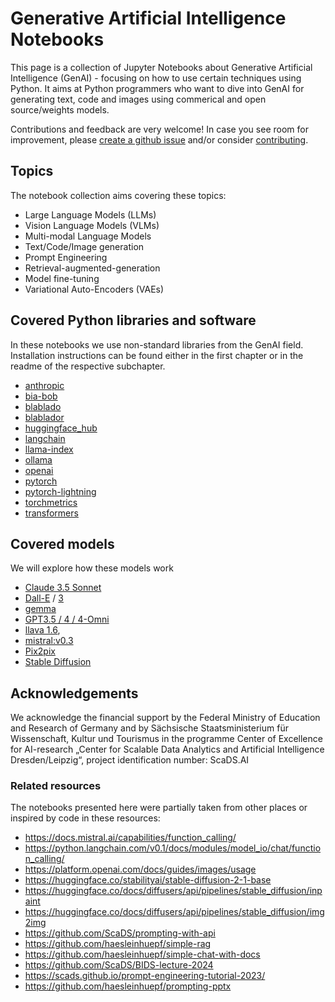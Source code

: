 # Generative Artificial Intelligence Notebooks

This page is a collection of Jupyter Notebooks about Generative Artificial Intelligence (GenAI) - focusing on how to use certain techniques using Python. It aims at Python programmers who want to dive into GenAI for generating text, code and images using commerical and open source/weights models.

Contributions and feedback are very welcome! In case you see room for improvement, please [create a github issue](https://github.com/ScaDS/Generative-AI-notebooks/issues) and/or consider [contributing](https://github.com/ScaDS/Generative-AI-notebooks/blob/main/CONTRIBUTING.md).

## Topics

The notebook collection aims covering these topics:
* Large Language Models (LLMs)
* Vision Language Models (VLMs)
* Multi-modal Language Models
* Text/Code/Image generation
* Prompt Engineering
* Retrieval-augmented-generation
* Model fine-tuning
* Variational Auto-Encoders (VAEs)

## Covered Python libraries and software

In these notebooks we use non-standard libraries from the GenAI field. Installation instructions can be found either in the first chapter or in the readme of the respective subchapter.

* [anthropic](https://github.com/anthropics/anthropic-sdk-python)
* [bia-bob](https://github.com/haesleinhuepf/bia-bob)
* [blablado](https://github.com/haesleinhuepf/blablado)
* [blablador](https://helmholtz-blablador.fz-juelich.de/)
* [huggingface_hub](https://github.com/huggingface/huggingface_hub)
* [langchain](https://www.langchain.com/)
* [llama-index](https://www.llamaindex.ai/)
* [ollama](https://ollama.com/)
* [openai](https://github.com/openai/openai-python)
* [pytorch](https://pytorch.org/)
* [pytorch-lightning](https://lightning.ai/docs/pytorch/stable/)
* [torchmetrics](https://lightning.ai/docs/torchmetrics/stable/)
* [transformers](https://github.com/huggingface/transformers)

## Covered models

We will explore how these models work
* [Claude 3.5 Sonnet](https://www.anthropic.com/news/claude-3-5-sonnet)
* [Dall-E](https://openai.com/index/dall-e-2/) / [3](https://openai.com/index/dall-e-3/)
* [gemma](https://ollama.com/library/gemma)
* [GPT3.5 / 4  / 4-Omni](https://openai.com/index/hello-gpt-4o/)
* [llava 1.6](https://ollama.com/library/llava),
* [mistral:v0.3](https://ollama.com/library/mistral:v0.3)
* [Pix2pix](https://huggingface.co/timbrooks/instruct-pix2pix)
* [Stable Diffusion](https://huggingface.co/spaces/stabilityai/stable-diffusion)

## Acknowledgements

We acknowledge the financial support by the Federal Ministry of Education and Research of Germany and by Sächsische Staatsministerium für Wissenschaft, Kultur und Tourismus in the programme Center of Excellence for AI-research „Center for Scalable Data Analytics and Artificial Intelligence Dresden/Leipzig“, project identification number: ScaDS.AI

### Related resources

The notebooks presented here were partially taken from other places or inspired by code in these resources:

* https://docs.mistral.ai/capabilities/function_calling/
* https://python.langchain.com/v0.1/docs/modules/model_io/chat/function_calling/
* https://platform.openai.com/docs/guides/images/usage
* https://huggingface.co/stabilityai/stable-diffusion-2-1-base
* https://huggingface.co/docs/diffusers/api/pipelines/stable_diffusion/inpaint
* https://huggingface.co/docs/diffusers/api/pipelines/stable_diffusion/img2img
* https://github.com/ScaDS/prompting-with-api
* https://github.com/haesleinhuepf/simple-rag
* https://github.com/haesleinhuepf/simple-chat-with-docs
* https://github.com/ScaDS/BIDS-lecture-2024
* https://scads.github.io/prompt-engineering-tutorial-2023/
* https://github.com/haesleinhuepf/prompting-pptx

